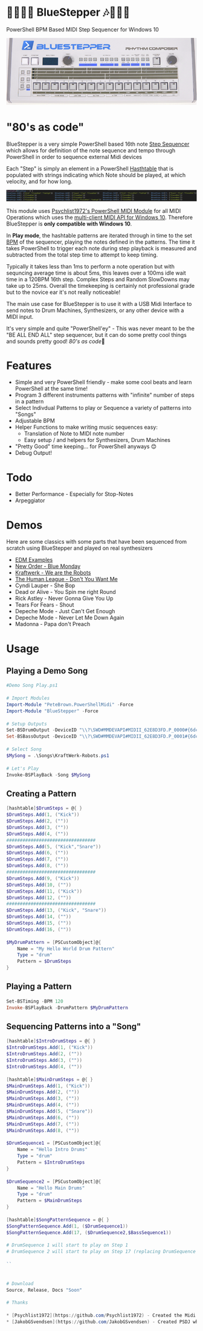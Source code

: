 # 💙🥁🎹🎶 BlueStepper 🎶🎹🥁💙
PowerShell BPM Based MIDI Step Sequencer for Windows 10

![](./img/bluestepper.png)

# "80's as code"

BlueStepper is a very simple PowerShell based 16th note [Step Sequencer](https://en.wikipedia.org/wiki/Music_sequencer) which allows for definition of the note sequence and tempo through PowerShell in order to sequence external Midi devices

Each "Step" is simply an element in a PowerShell [Hasthtable](https://docs.microsoft.com/en-us/dotnet/api/system.collections.hashtable?view=netframework-4.8) that is populated with strings indicating which Note should be played, at which velocity, and for how long.

![](./img/drumsteps.png)


This module uses [Psychlist1972's PowerShell MIDI Module](https://github.com/Psychlist1972/Windows-10-PowerShell-MIDI) for all MIDI Operations which uses the [multi-client MIDI API for Windows 10](https://blogs.windows.com/windowsdeveloper/2016/09/21/midi-enhancements-in-windows-10/). Therefore BlueStepper is **only compatible with Windows 10**.

In **Play mode**, the hashtable patterns are iterated through in time to the set [BPM](https://en.wikipedia.org/wiki/Tempo) of the sequencer, playing the notes defined in the patterns. The time it takes PowerShell to trigger each note during step playback is measured and subtracted from the total step time to attempt to keep timing.

Typically it takes less than 1ms to perform a note operation but with sequncing average time is about 5ms, this leaves over a 100ms idle wait time in a 120BPM 16th step. Complex Steps and Random SlowDowns may take up to 25ms. Overall the timekeeping is certainly not professional grade but to the novice ear it's not really noticeable!

The main use case for BlueStepper is to use it with a USB Midi Interface to send notes to Drum Machines, Synthesizers, or any other device with a MIDI input.

It's very simple and quite "PowerShell'ey" - This was never meant to be the "BE ALL END ALL" step sequencer, but it can do some pretty cool things and sounds pretty good! *80's as code*🎹

# Features
* Simple and very PowerShell friendly - make some cool beats and learn PowerShell at the same time!
* Program 3 different instruments patterns with "infinite" number of steps in a pattern
* Select Indivdual Patterns to play or Sequence a variety of patterns into "Songs"
* Adjustable BPM
* Helper Functions to make writing music sequences easy:
    * Translation of Note to MIDI note number
    * Easy setup / and helpers for Synthesizers, Drum Machines
* "Pretty Good" time keeping... for PowerShell anyways 😊
* Debug Output! 

# Todo 
* Better Performance - Especially for Stop-Notes
* Arpeggiator

# Demos
Here are some classics with some parts that have been sequenced from scratch using BlueStepper and played on real synthesizers

* [EDM Examples](https://twitter.com/LeeAlanBerg/status/1225648709033005056)
* [New Order - Blue Monday](https://twitter.com/LeeAlanBerg/status/1226074288538685440)
* [Kraftwerk - We are the Robots](https://twitter.com/LeeAlanBerg/status/1226281609156059137)
* [The Human League - Don't You Want Me](https://twitter.com/LeeAlanBerg/status/1226318499867480064)
* Cyndi Lauper - She Bop
* Dead or Alive - You Spin me right Round
* Rick Astley - Never Gonna Give You Up
* Tears For Fears - Shout
* Depeche Mode - Just Can't Get Enough
* Depeche Mode - Never Let Me Down Again
* Madonna - Papa don't Preach

# Usage

## Playing a Demo Song
```powershell
#Demo Song Play.ps1

# Import Modules
Import-Module "PeteBrown.PowerShellMidi" -Force
Import-Module "BlueStepper" -Force

# Setup Outputs
Set-BSDrumOutput -DeviceID "\\?\SWD#MMDEVAPI#MIDII_62E8D3FD.P_0000#{6dc23320-ab33-4ce4-80d4-bbb3ebbf2814}" -MidiChannel 9
Set-BSBassOutput -DeviceID "\\?\SWD#MMDEVAPI#MIDII_62E8D3FD.P_0001#{6dc23320-ab33-4ce4-80d4-bbb3ebbf2814}" -MidiChannel 0

# Select Song
$MySong = .\Songs\KraftWerk-Robots.ps1

# Let's Play
Invoke-BSPlayBack -Song $MySong

```

## Creating a Pattern

```powershell
[hashtable]$DrumSteps = @{ }
$DrumSteps.Add(1, ("Kick"))
$DrumSteps.Add(2, (""))
$DrumSteps.Add(3, (""))
$DrumSteps.Add(4, (""))
#################################
$DrumSteps.Add(5, ("Kick","Snare"))
$DrumSteps.Add(6, (""))
$DrumSteps.Add(7, (""))
$DrumSteps.Add(8, (""))
#################################
$DrumSteps.Add(9, ("Kick"))
$DrumSteps.Add(10, (""))
$DrumSteps.Add(11, ("Kick"))
$DrumSteps.Add(12, (""))
#################################
$DrumSteps.Add(13, ("Kick", "Snare"))
$DrumSteps.Add(14, (""))
$DrumSteps.Add(15, (""))
$DrumSteps.Add(16, (""))

$MyDrumPattern = [PSCustomObject]@{
    Name = "My Hello World Drum Pattern"
    Type = "drum"
    Pattern = $DrumSteps 
}

```

## Playing a Pattern

```powershell
Set-BSTiming -BPM 120
Invoke-BSPlayBack -DrumPattern $MyDrumPattern
```

## Sequencing Patterns into a "Song"
```powershell
[hashtable]$IntroDrumSteps = @{ }
$IntroDrumSteps.Add(1, ("Kick"))
$IntroDrumSteps.Add(2, (""))
$IntroDrumSteps.Add(3, (""))
$IntroDrumSteps.Add(4, (""))

[hashtable]$MainDrumSteps = @{ }
$MainDrumSteps.Add(1, ("Kick"))
$MainDrumSteps.Add(2, (""))
$MainDrumSteps.Add(3, (""))
$MainDrumSteps.Add(4, (""))
$MainDrumSteps.Add(5, ("Snare"))
$MainDrumSteps.Add(6, (""))
$MainDrumSteps.Add(7, (""))
$MainDrumSteps.Add(8, (""))

$DrumSequence1 = [PSCustomObject]@{
    Name = "Hello Intro Drums"
    Type = "drum"
    Pattern = $IntroDrumSteps 
}

$DrumSequence2 = [PSCustomObject]@{
    Name = "Hello Main Drums"
    Type = "drum"
    Pattern = $MainDrumSteps
}

[hashtable]$SongPatternSequence = @{ }
$SongPatternSequence.Add(1, ($DrumSequence1))
$SongPatternSequence.Add(17, ($DrumSequence2,$BassSequence1))

# DrumSequence 1 will start to play on Step 1
# DrumSequence 2 will start to play on Step 17 (replacing DrumSequence 1)

``


# Download
Source, Release, Docs "Soon"

# Thanks

* [Psychlist1972](https://github.com/Psychlist1972) - Created the Midi Module which made this all possible.
* [JakobGSvendsen](https://github.com/JakobGSvendsen) - Created PSDJ which gave me a quick start and gave me the idea for this project.
